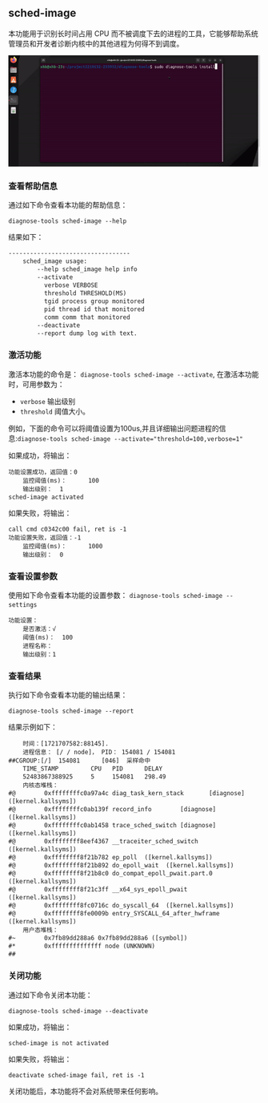 ## sched-image
本功能用于识别长时间占用 CPU 而不被调度下去的进程的工具，它能够帮助系统管理员和开发者诊断内核中的其他进程为何得不到调度。

![sched_image](../../../images/sched_image.gif)
###  查看帮助信息
通过如下命令查看本功能的帮助信息：
```
diagnose-tools sched-image --help
```
结果如下：
```
----------------------------------
    sched_image usage:
        --help sched_image help info
        --activate
          verbose VERBOSE
          threshold THRESHOLD(MS)
          tgid process group monitored
          pid thread id that monitored
          comm comm that monitored
        --deactivate
        --report dump log with text.
```
### 激活功能
激活本功能的命令是：
`diagnose-tools sched-image --activate`,
在激活本功能时，可用参数为：
- `verbose` 输出级别
- `threshold` 阈值大小。

例如，下面的命令可以将阈值设置为100us,并且详细输出问题进程的信息:`diagnose-tools sched-image --activate="threshold=100,verbose=1"`

如果成功，将输出：
```
功能设置成功，返回值：0
    监控阈值(ms)：      100
    输出级别：  1
sched-image activated
```

如果失败，将输出：
```
call cmd c0342c00 fail, ret is -1
功能设置失败，返回值：-1
    监控阈值(ms)：      1000
    输出级别：  0
```

###  查看设置参数
使用如下命令查看本功能的设置参数：
`diagnose-tools sched-image --settings`
```
功能设置：
    是否激活：√
    阈值(ms)：  100
    进程名称：
    输出级别：1
```
### 查看结果
执行如下命令查看本功能的输出结果：
```
diagnose-tools sched-image --report
```
结果示例如下：
```
    时间：[1721707582:88145].
    进程信息： [/ / node]， PID： 154081 / 154081
##CGROUP:[/]  154081      [046]  采样命中
    TIME_STAMP         CPU   PID      DELAY     
    52483867388925     5     154081   298.49    
    内核态堆栈：
#@        0xffffffffc0a97a4c diag_task_kern_stack       [diagnose]  ([kernel.kallsyms])
#@        0xffffffffc0ab139f record_info        [diagnose]  ([kernel.kallsyms])
#@        0xffffffffc0ab1458 trace_sched_switch [diagnose]  ([kernel.kallsyms])
#@        0xffffffff8eef4367 __traceiter_sched_switch  ([kernel.kallsyms])
#@        0xffffffff8f21b782 ep_poll  ([kernel.kallsyms])
#@        0xffffffff8f21b892 do_epoll_wait  ([kernel.kallsyms])
#@        0xffffffff8f21b8c0 do_compat_epoll_pwait.part.0  ([kernel.kallsyms])
#@        0xffffffff8f21c3ff __x64_sys_epoll_pwait  ([kernel.kallsyms])
#@        0xffffffff8fc0716c do_syscall_64  ([kernel.kallsyms])
#@        0xffffffff8fe0009b entry_SYSCALL_64_after_hwframe  ([kernel.kallsyms])
    用户态堆栈：
#~        0x7fb89dd288a6 0x7fb89dd288a6 ([symbol])
#*        0xffffffffffffff node (UNKNOWN)
##
```



### 关闭功能
通过如下命令关闭本功能：
```
diagnose-tools sched-image --deactivate 
```
如果成功，将输出：
```
sched-image is not activated
```
如果失败，将输出：
```
deactivate sched-image fail, ret is -1
```
关闭功能后，本功能将不会对系统带来任何影响。
